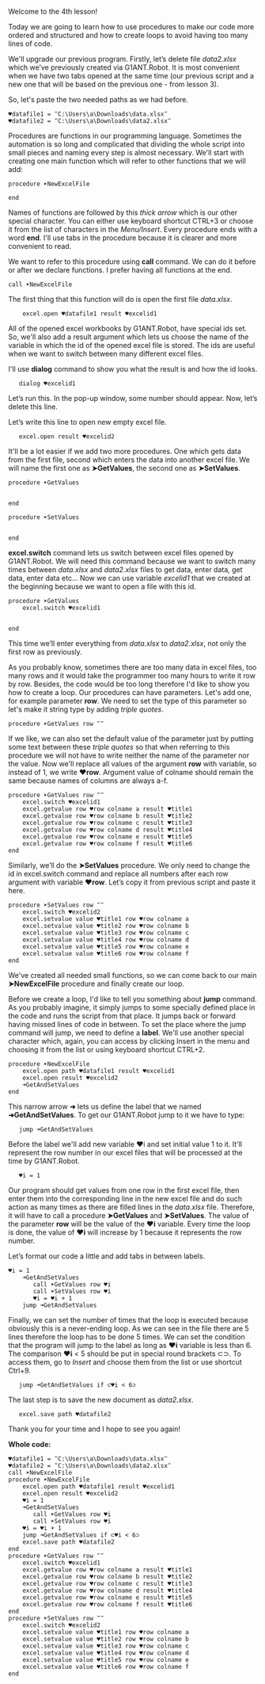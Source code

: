 Welcome to the 4th lesson!

Today we are going to learn how to use procedures to make our code more ordered and structured and how to create loops to avoid having too many lines of code.

We'll upgrade our previous program. Firstly, let’s delete file *data2.xlsx* which we’ve previously created via G1ANT.Robot. It is most convenient when we have two tabs opened at the same time (our previous script and a new one that will be based on the previous one - from lesson 3).

So, let's paste the two needed paths as we had before. 

```
♥datafile1 = ‴C:\Users\a\Downloads\data.xlsx‴
♥datafile2 = ‴C:\Users\a\Downloads\data2.xlsx‴
```

Procedures are functions in our programming language. Sometimes the automation is so long and complicated that dividing the whole script into small pieces and naming every step is almost necessary. We'll start with creating one main function which will refer to other functions that we will add:

```
procedure ➤NewExcelFile

end
```

Names of functions are followed by this *thick arrow* which is our other special character. You can either use keyboard shortcut CTRL+3 or choose it from the list of characters in the *Menu/Insert*. Every procedure ends with a word **end**. I'll use tabs in the procedure because it is clearer and more convenient to read.

We want to refer to this procedure using **call** command. We can do it before or after we declare functions. I prefer having all functions at the end.

```
call ➤NewExcelFile
```

The first thing that this function will do is open the first file *data.xlsx*.

```
    excel.open ♥datafile1 result ♥excelid1
 ```
 
All of the opened excel workbooks by G1ANT.Robot, have special ids set. So, we'll also add a result argument which lets us choose the name of the variable in which the id of the opened excel file is stored. The ids are useful when we want to switch between many different excel files.

I'll use **dialog** command to show you what the result is and how the id looks. 

```
   dialog ♥excelid1
```

Let’s run this. In the pop-up window, some number should appear.
Now, let’s delete this line.

Let’s write this line to open new empty excel file.

```
   excel.open result ♥excelid2
```

It'll be a lot easier if we add two more procedures. One which gets data from the first file, second which enters the data into another excel file.
We will name the first one as **➤GetValues**, the second one as **➤SetValues**.

```
procedure ➤GetValues


end

procedure ➤SetValues


end
```

**excel.switch** command lets us switch between excel files opened by G1ANT.Robot. We will need this command because we want to switch many times between *data.xlsx* and *data2.xlsx* files to get data, enter data, get data, enter data etc... Now we can use variable *excelid1* that we created at the beginning because we want to open a file with this id. 

```
procedure ➤GetValues 
    excel.switch ♥excelid1
    
    
end
```

This time we’ll enter everything from *data.xlsx* to *data2.xlsx*, not only the first row as previously.

As you probably know, sometimes there are too many data in excel files, too many rows and it would take the programmer too many hours to write it row by row. Besides, the code would be too long therefore I'd like to show you how to create a loop.
Our procedures can have parameters. Let's add one, for example parameter **row**. We need to set the type of this parameter so let's make it string type by adding *triple quotes*.

```
procedure ➤GetValues row ‴‴
```

If we like, we can also set the default value of the parameter just by putting some text between these *triple quotes* so that when referring to this procedure we will not have to write neither the name of the parameter nor the value.
Now we'll replace all values of the argument **row** with variable, so instead of 1, we write **♥row**. Argument value of colname should remain the same because names of columns are always a-f.

```
procedure ➤GetValues row ‴‴ 
    excel.switch ♥excelid1
    excel.getvalue row ♥row colname a result ♥title1
    excel.getvalue row ♥row colname b result ♥title2
    excel.getvalue row ♥row colname c result ♥title3
    excel.getvalue row ♥row colname d result ♥title4
    excel.getvalue row ♥row colname e result ♥title5
    excel.getvalue row ♥row colname f result ♥title6
end
```

Similarly, we’ll do the **➤SetValues** procedure. We only need to change the id in excel.switch command and replace all numbers after each row argument with variable **♥row**. Let’s copy it from previous script and paste it here.

```
procedure ➤SetValues row ‴‴
    excel.switch ♥excelid2
    excel.setvalue value ♥title1 row ♥row colname a 
    excel.setvalue value ♥title2 row ♥row colname b 
    excel.setvalue value ♥title3 row ♥row colname c 
    excel.setvalue value ♥title4 row ♥row colname d 
    excel.setvalue value ♥title5 row ♥row colname e 
    excel.setvalue value ♥title6 row ♥row colname f 
end
```

We've created all needed small functions, so we can come back to our main **➤NewExcelFile** procedure and finally create our loop.

Before we create a loop, I'd like to tell you something about **jump** command. As you probably imagine, it simply jumps to some specially defined place in the code and runs the script from that place. It jumps back or forward having missed lines of code in between. To set the place where the jump command will jump, we need to define a **label**. We'll use another special character which, again, you can access by clicking Insert in the menu and choosing it from the list or using keyboard shortcut CTRL+2.

```
procedure ➤NewExcelFile
    excel.open path ♥datafile1 result ♥excelid1
    excel.open result ♥excelid2
    ➜GetAndSetValues
end
```

This narrow arrow **➜** lets us define the label that we named **➜GetAndSetValues**. To get our G1ANT.Robot jump to it we have to type:

```
   jump ➜GetAndSetValues
```

Before the label we'll add new variable ♥i and set initial value 1 to it. It'll represent the row number in our excel files that will be processed at the time by G1ANT.Robot.

```
   ♥i = 1
```

Our program should get values from one row in the first excel file, then enter them into the corresponding line in the new excel file and do such action as many times as there are filled lines in the *data.xlsx* file. Therefore, it will have to call a procedure **➤GetValues** and **➤SetValues**. The value of the parameter **row** will be the value of the **♥i** variable. Every time the loop is done, the value of **♥i** will increase by 1 because it represents the row number.

Let’s format our code a little and add tabs in between labels.

```
♥i = 1
    ➜GetAndSetValues
       call ➤GetValues row ♥i
       call ➤SetValues row ♥i
       ♥i = ♥i + 1
    jump ➜GetAndSetValues
```

Finally, we can set the number of times that the loop is executed because obviously this is a never-ending loop. As we can see in the file there are 5 lines therefore the loop has to be done 5 times. We can set the condition that the program will jump to the label as long as **♥i** variable is less than 6. The comparison **♥i** < 5 should be put in special round brackets ⊂⊃. To access them, go to *Insert* and choose them from the list or use shortcut Ctrl+9.

```
   jump ➜GetAndSetValues if ⊂♥i < 6⊃
```

The last step is to save the new document as *data2.xlsx*.

```
   excel.save path ♥datafile2
```

Thank you for your time and I hope to see you again!

**Whole code:**
```
♥datafile1 = ‴C:\Users\a\Downloads\data.xlsx‴
♥datafile2 = ‴C:\Users\a\Downloads\data2.xlsx‴
call ➤NewExcelFile
procedure ➤NewExcelFile
    excel.open path ♥datafile1 result ♥excelid1
    excel.open result ♥excelid2
    ♥i = 1
    ➜GetAndSetValues
       call ➤GetValues row ♥i
       call ➤SetValues row ♥i
    ♥i = ♥i + 1
    jump ➜GetAndSetValues if ⊂♥i < 6⊃
    excel.save path ♥datafile2
end
procedure ➤GetValues row ‴‴ 
    excel.switch ♥excelid1
    excel.getvalue row ♥row colname a result ♥title1
    excel.getvalue row ♥row colname b result ♥title2
    excel.getvalue row ♥row colname c result ♥title3
    excel.getvalue row ♥row colname d result ♥title4
    excel.getvalue row ♥row colname e result ♥title5
    excel.getvalue row ♥row colname f result ♥title6
end
procedure ➤SetValues row ‴‴
    excel.switch ♥excelid2
    excel.setvalue value ♥title1 row ♥row colname a 
    excel.setvalue value ♥title2 row ♥row colname b 
    excel.setvalue value ♥title3 row ♥row colname c 
    excel.setvalue value ♥title4 row ♥row colname d 
    excel.setvalue value ♥title5 row ♥row colname e 
    excel.setvalue value ♥title6 row ♥row colname f 
end
```
